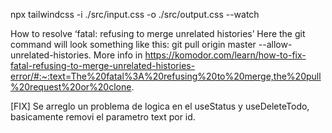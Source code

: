 npx tailwindcss -i ./src/input.css -o ./src/output.css --watch

How to resolve ‘fatal: refusing to merge unrelated histories’
Here the git command will look something like this: git pull origin master --allow-unrelated-histories.
More info in https://komodor.com/learn/how-to-fix-fatal-refusing-to-merge-unrelated-histories-error/#:~:text=The%20fatal%3A%20refusing%20to%20merge,the%20pull%20request%20or%20clone.

[FIX] Se arreglo un problema de logica en el useStatus y useDeleteTodo, basicamente removi el parametro text por id.